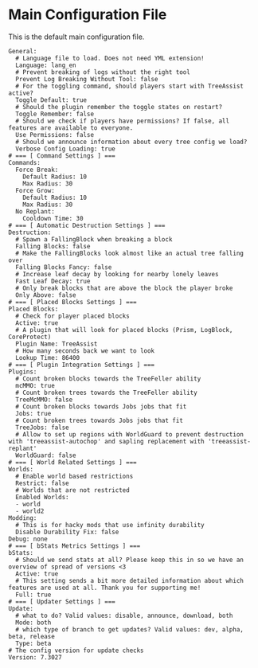 # Main Configuration File

This is the default main configuration file.

    General:
      # Language file to load. Does not need YML extension!
      Language: lang_en
      # Prevent breaking of logs without the right tool
      Prevent Log Breaking Without Tool: false
      # For the toggling command, should players start with TreeAssist active?
      Toggle Default: true
      # Should the plugin remember the toggle states on restart?
      Toggle Remember: false
      # Should we check if players have permissions? If false, all features are available to everyone.
      Use Permissions: false
      # Should we announce information about every tree config we load?
      Verbose Config Loading: true
    # === [ Command Settings ] ===
    Commands:
      Force Break:
        Default Radius: 10
        Max Radius: 30
      Force Grow:
        Default Radius: 10
        Max Radius: 30
      No Replant:
        Cooldown Time: 30
    # === [ Automatic Destruction Settings ] ===
    Destruction:
      # Spawn a FallingBlock when breaking a block
      Falling Blocks: false
      # Make the FallingBlocks look almost like an actual tree falling over
      Falling Blocks Fancy: false
      # Increase leaf decay by looking for nearby lonely leaves
      Fast Leaf Decay: true
      # Only break blocks that are above the block the player broke
      Only Above: false
    # === [ Placed Blocks Settings ] ===
    Placed Blocks:
      # Check for player placed blocks
      Active: true
      # A plugin that will look for placed blocks (Prism, LogBlock, CoreProtect)
      Plugin Name: TreeAssist
      # How many seconds back we want to look
      Lookup Time: 86400
    # === [ Plugin Integration Settings ] ===
    Plugins:
      # Count broken blocks towards the TreeFeller ability
      mcMMO: true
      # Count broken trees towards the TreeFeller ability
      TreeMcMMO: false
      # Count broken blocks towards Jobs jobs that fit
      Jobs: true
      # Count broken trees towards Jobs jobs that fit
      TreeJobs: false
      # Allow to set up regions with WorldGuard to prevent destruction with 'treeassist-autochop' and sapling replacement with 'treeassist-replant'
      WorldGuard: false
    # === [ World Related Settings ] ===
    Worlds:
      # Enable world based restrictions
      Restrict: false
      # Worlds that are not restricted
      Enabled Worlds:
      - world
      - world2
    Modding:
      # This is for hacky mods that use infinity durability
      Disable Durability Fix: false
    Debug: none
    # === [ bStats Metrics Settings ] ===
    bStats:
      # Should we send stats at all? Please keep this in so we have an overview of spread of versions <3
      Active: true
      # This setting sends a bit more detailed information about which features are used at all. Thank you for supporting me!
      Full: true
    # === [ Updater Settings ] ===
    Update:
      # what to do? Valid values: disable, announce, download, both
      Mode: both
      # which type of branch to get updates? Valid values: dev, alpha, beta, release
      Type: beta
    # The config version for update checks
    Version: 7.3027